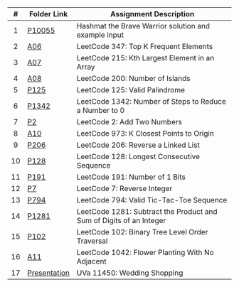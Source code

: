|  #  | Folder Link | Assignment Description |
| :-: | ----------- | ---------------------- |
|  1  | [P10055](./P10055/) | Hashmat the Brave Warrior solution and example input |
|  2  | [A06](./A06/) | LeetCode 347: Top K Frequent Elements |
|  3  | [A07](./A07/) | LeetCode 215: Kth Largest Element in an Array |
|  4  | [A08](./A08/) | LeetCode 200: Number of Islands |
|  5  | [P125](./P125/) | LeetCode 125: Valid Palindrome |
|  6  | [P1342](./P1342/) | LeetCode 1342: Number of Steps to Reduce a Number to 0 |
|  7  | [P2](./P2/) | LeetCode 2: Add Two Numbers |
|  8  | [A10](./A10/) | LeetCode 973: K Closest Points to Origin |
|  9  | [P206](./P206/) | LeetCode 206: Reverse a Linked List |
| 10  | [P128](./P128/) | LeetCode 128: Longest Consecutive Sequence |
| 11  | [P191](./P191/) | LeetCode 191: Number of 1 Bits |
| 12  | [P7](./P7/) | LeetCode 7: Reverse Integer |
| 13  | [P794](./P794/) | LeetCode 794: Valid Tic-Tac-Toe Sequence |
| 14  | [P1281](./P1281/) | LeetCode 1281: Subtract the Product and Sum of Digits of an Integer |
| 15  | [P102](./P102/) | LeetCode 102: Binary Tree Level Order Traversal |
| 16  | [A11](./A11/) | LeetCode 1042: Flower Planting With No Adjacent |
| 17  | [Presentation](./Presentation/) | UVa 11450: Wedding Shopping |